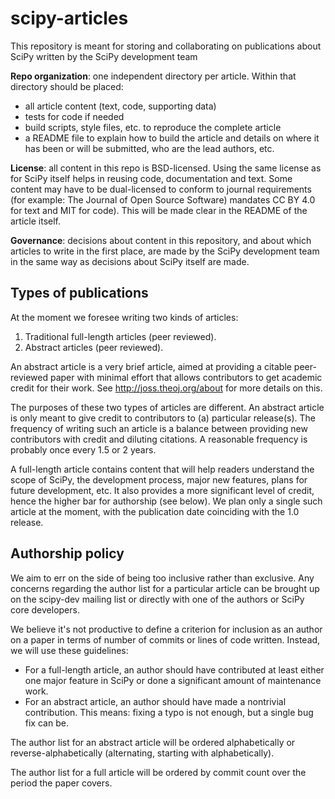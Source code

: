 # scipy-articles
This repository is meant for storing and collaborating on publications about
SciPy written by the SciPy development team

**Repo organization**: one independent directory per article.  Within that
directory should be placed:

- all article content (text, code, supporting data)
- tests for code if needed
- build scripts, style files, etc. to reproduce the complete article
- a README file to explain how to build the article and details on where it has
  been or will be submitted, who are the lead authors, etc.

**License**: all content in this repo is BSD-licensed.  Using the same license
as for SciPy itself helps in reusing code, documentation and text.
Some content may have to be dual-licensed to conform to journal requirements
(for example: The Journal of Open Source Software) mandates CC BY 4.0 for text
and MIT for code).  This will be made clear in the README of the article
itself.

**Governance**: decisions about content in this repository, and about which
articles to write in the first place, are made by the SciPy development team in
the same way as decisions about SciPy itself are made.

## Types of publications

At the moment we foresee writing two kinds of articles:

1. Traditional full-length articles (peer reviewed).
2. Abstract articles (peer reviewed).

An abstract article is a very brief article, aimed at providing a citable
peer-reviewed paper with minimal effort that allows contributors to get
academic credit for their work.  See http://joss.theoj.org/about for more
details on this.

The purposes of these two types of articles are different.  An abstract article
is only meant to give credit to contributors to (a) particular release(s).
The frequency of writing such an article is a balance between providing new
contributors with credit and diluting citations.  A reasonable frequency is
probably once every 1.5 or 2 years.

A full-length article contains content that will help readers understand the
scope of SciPy, the development process, major new features, plans for future
development, etc.  It also provides a more significant level of credit, hence
the higher bar for authorship (see below).  We plan only a single such article
at the moment, with the publication date coinciding with the 1.0 release.

## Authorship policy

We aim to err on the side of being too inclusive rather than exclusive.
Any concerns regarding the author list for a particular article can be brought
up on the scipy-dev mailing list or directly with one of the authors or SciPy
core developers.

We believe it's not productive to define a criterion for inclusion as an author
on a paper in terms of number of commits or lines of code written.  Instead, we
will use these guidelines:

- For a full-length article, an author should have contributed at least either
  one major feature in SciPy or done a significant amount of maintenance work.
- For an abstract article, an author should have made a nontrivial
  contribution.  This means: fixing a typo is not enough, but a single bug fix
  can be.

The author list for an abstract article will be ordered alphabetically or
reverse-alphabetically (alternating, starting with alphabetically).

The author list for a full article will be ordered by commit count over the
period the paper covers.

